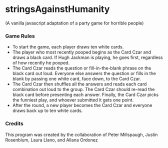 # stringsAgainstHumanity
(A vanilla javascript adaptation of a party game for horrible people)
### Game Rules
- To start the game, each player draws ten white cards.
- The player who most recently pooped begins as the Card Czar and draws a black card. If Hugh Jackman is playing, he goes first, regardless of how recently he pooped.
- The Card Czar reads the question or fill-in-the-blank phrase on the black card out loud. Everyone else answers the question or fills in the blank by passing one white card, face down, to the Card Czar.
- The Card Czar then shuffles all the answers and reads each card combination out loud to the group. The Card Czar should re-read the black card before presenting each answer. Finally, the Card Czar picks the funniest play, and whoever submitted it gets one point.
- After the round, a new player becomes the Card Czar and everyone draws back up to ten white cards.


### Credits
This program was created by the collaboration of Peter Millspaugh, Justin Rosenblum, Laura Llano, and Allana Ordonez
